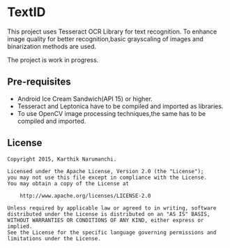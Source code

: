 # TextID

This project uses Tesseract OCR Library for text recognition. To enhance image quality for better recognition,basic grayscaling of images and binarization methods are used.

The project is work in progress.

## Pre-requisites

* Android Ice Cream Sandwich(API 15) or higher.
* Tesseract and Leptonica have to be compiled and imported as libraries.
* To use OpenCV image processing techniques,the same has to be compiled and imported.

## License

    Copyright 2015, Karthik Narumanchi.

    Licensed under the Apache License, Version 2.0 (the "License");
    you may not use this file except in compliance with the License.
    You may obtain a copy of the License at

        http://www.apache.org/licenses/LICENSE-2.0

    Unless required by applicable law or agreed to in writing, software
    distributed under the License is distributed on an "AS IS" BASIS,
    WITHOUT WARRANTIES OR CONDITIONS OF ANY KIND, either express or implied.
    See the License for the specific language governing permissions and
    limitations under the License.
